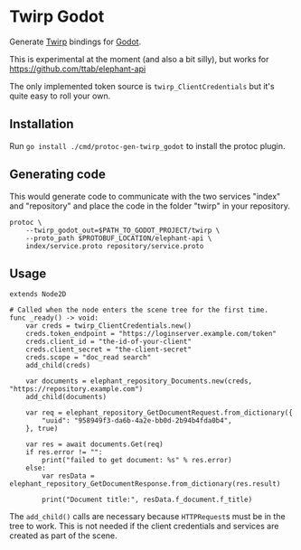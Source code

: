 # Twirp Godot

Generate [Twirp](https://github.com/twitchtv/twirp) bindings for [Godot](https://godotengine.org/).

This is experimental at the moment (and also a bit silly), but works for https://github.com/ttab/elephant-api

The only implemented token source is `twirp_ClientCredentials` but it's quite easy to roll your own.

## Installation

Run `go install ./cmd/protoc-gen-twirp_godot` to install the protoc plugin.

## Generating code

This would generate code to communicate with the two services "index" and "repository" and place the code in the folder "twirp" in your repository.

``` shell
protoc \
    --twirp_godot_out=$PATH_TO_GODOT_PROJECT/twirp \
    --proto_path $PROTOBUF_LOCATION/elephant-api \
    index/service.proto repository/service.proto
```

## Usage

``` gdscript
extends Node2D

# Called when the node enters the scene tree for the first time.
func _ready() -> void:
	var creds = twirp_ClientCredentials.new()
	creds.token_endpoint = "https://loginserver.example.com/token"
	creds.client_id = "the-id-of-your-client"
	creds.client_secret = "the-client-secret"
	creds.scope = "doc_read search"
	add_child(creds)

	var documents = elephant_repository_Documents.new(creds, "https://repository.example.com")
	add_child(documents)

    var req = elephant_repository_GetDocumentRequest.from_dictionary({
		"uuid": "958949f3-da6b-4a2e-bb0d-2b94b4fda0b4",
	}, true)

	var res = await documents.Get(req)
	if res.error != "":
		print("failed to get document: %s" % res.error)
	else:
		var resData = elephant_repository_GetDocumentResponse.from_dictionary(res.result)

		print("Document title:", resData.f_document.f_title)
```

The `add_child()` calls are necessary because `HTTPRequest`s must be in the tree to work. This is not needed if the client credentials and services are created as part of the scene.
